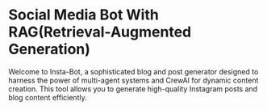 # Social Media Bot With RAG(Retrieval-Augmented Generation)

Welcome to Insta-Bot, a sophisticated blog and post generator designed to harness the power of multi-agent systems and CrewAI for dynamic content creation. This tool allows you to generate high-quality Instagram posts and blog content efficiently.
